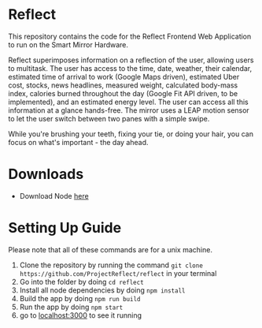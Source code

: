 # Reflect
This repository contains the code for the Reflect Frontend Web Application to run on the Smart Mirror Hardware.

Reflect superimposes information on a reflection of the user, allowing users to multitask. The user has access to the time, date, weather, their calendar, estimated time of arrival to work (Google Maps driven), estimated Uber cost, stocks, news headlines, measured weight, calculated body-mass index, calories burned throughout the day (Google Fit API driven, to be implemented), and an estimated energy level. The user can access all this information at a glance hands-free. The mirror uses a LEAP motion sensor to let the user switch between two panes with a simple swipe.

While you're brushing your teeth, fixing your tie, or doing your hair, you can focus on what's important - the day ahead.

# Downloads
- Download Node [here](https://nodejs.org/en/)

# Setting Up Guide
Please note that all of these commands are for a unix machine.
1. Clone the repository by running the command `git clone https://github.com/ProjectReflect/reflect` in your terminal
2. Go into the folder by doing `cd reflect`
3. Install all node dependencies by doing `npm install`
4. Build the app by doing `npm run build`
5. Run the app by doing `npm start`
6. go to [localhost:3000](localhost:3000) to see it running
